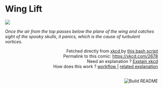 # <b>Wing Lift</b>

[![](https://imgs.xkcd.com/comics/wing_lift.png)](https://xkcd.com/2678)

<i>Once the air from the top passes below the plane of the wing and catches sight of the spooky skulls, it panics, which is the cause of turbulent vortices.</i>

<div align="right">
  Fetched directly from
  <a href="https://xkcd.com">
    xkcd
  </a>
  by
  <a href="https://github.com/Vanille-N/Vanille-N/blob/master/fetch">
    this bash script
  </a>
</div>
<div align="right">
  Permalink to this comic:
  <a href="https://xkcd.com/2678">
    https://xkcd.com/2678
  </a>
</div>
<div align="right">
  Need an explanation ?
  <a href="https://www.explainxkcd.com/wiki/index.php/2678">
    Explain xkcd
  </a>
</div>
<div align="right">
  How does this work ?
  <a href="https://github.com/Vanille-N/Vanille-N/blob/master/.github/workflows/build.yml">
    workflow
  </a>
  |
  <a href="https://simonwillison.net/2020/Jul/10/self-updating-profile-readme/">
    related explanation
  </a>
</div><br>

<a href="https://github.com/Vanille-N/Vanille-N/actions"><img src="https://github.com/Vanille-N/Vanille-N/workflows/Build%20README/badge.svg" align="right" alt="Build README"></a>
